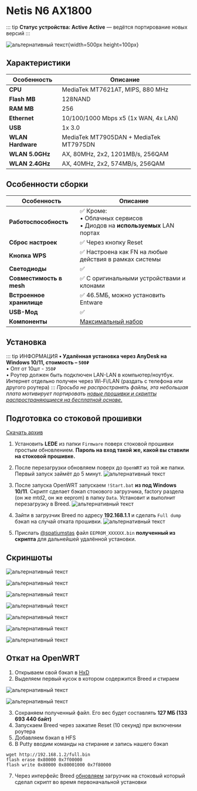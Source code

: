 # Netis N6 AX1800 <Badge type="keenetic" text="4.1.7" />

::: tip **Статус устройства: Active**
**Active** — ведётся портирование новых версий
:::

![альтернативный текст](/assets/images/wiki/guides/NetisN6/netisn6.png){width=500px height=100px}

## Характеристики

| Особенность       | Описание                               |
|-------------------|----------------------------------------|
| **CPU**           | MediaTek MT7621AT, MIPS, 880 MHz       |
| **Flash MB**      | 128NAND                                |
| **RAM MB**        | 256                                    |
| **Ethernet**      | 10/100/1000 Mbps x5 (1x WAN, 4x LAN)   |
| **USB**           | 1x 3.0                                 |
| **WLAN Hardware** | MediaTek MT7905DAN + MediaTek MT7975DN |
| **WLAN 5.0GHz**   | AX, 80MHz, 2x2, 1201MB/s, 256QAM       |
| **WLAN 2.4GHz**   | AX, 40MHz, 2x2, 574MB/s, 256QAM        |

## Особенности сборки

| Особенность              | Описание                                                                        |
|--------------------------|---------------------------------------------------------------------------------|
| **Работоспособность**    | ✅ Кроме: <br/> • Облачных сервисов <br/>• Диодов на **используемых** LAN портах |
| **Сброс настроек**       | ✅ Через кнопку Reset                                                            |
| **Кнопка WPS**           | ✅ Настроена как FN на любые действия в рамках системы                           |
| **Светодиоды**           | ✅                                                                               |
| **Совместимость в mesh** | ✅ С оригинальными устройствами и клонами                                        |
| **Встроенное хранилище** | ✅ 46.5МБ, можно установить Entware                                              |
| **USB-Мод**              | ✅                                                                               |
| **Компоненты**           | [Максимальный набор](/wiki/helpful/components.md)                               |

## Установка

::: tip ИНФОРМАЦИЯ
**• Удалённая установка через AnyDesk на Windows 10/11, стоимость – `500₽`**<br/>
• Опт от 10шт - `350₽`<br/>
• Роутер должен быть подключен LAN-LAN в компьютер/ноутбук. Интернет отдельно получен через Wi-Fi/LAN (раздать с телефона или другого роутера)
:::
_Просьба не распространять файлы, эта небольшая плата мотивирует
портировать [новые прошивки и скрипты распространяющиеся на бесплатной основе.](https://t.me/keen_prt/4)_

## Подготовка со стоковой прошивки

[Скачать архив](/assets/files/firmware/Netis-N6-Breed.zip)

1. Установить **LEDE** из папки `Firmware` поверх стоковой прошивки простым обновлением. **Пароль на вход такой же, какой вы ставили на стоковой прошивке.**
2. После перезагрузки обновляем поверх до `OpenWRT` из той же папки. Первый запуск займёт до 5 минут.
   ![альтернативный текст](/assets/images/wiki/guides/NetisN6/openwrt.png)

3. После запуска OpenWRT запускаем `!Start.bat` **из под Windows 10/11**. Скрипт сделает бэкап стокового загрузчика, factory раздела (он же mtd2, он же eeprom) в папку `Data`. Установит и выполнит перезагрузку в Breed.
   ![альтернативный текст](/assets/images/wiki/guides/NetisN6/script.png)

4. Зайти в загрузчик Breed по адресу **192.168.1.1** и сделать `Full dump` бэкап на случай отката прошивки.
   ![альтернативный текст](/assets/images/wiki/guides/NetisN6/breed1.jpg)

5. Прислать [@spatiumstas](https://t.me/spatiumstas) файл `EEPROM_XXXXXX.bin` **полученный из скрипта** для дальнейшей удалённой установки.

## Скриншоты

![альтернативный текст](/assets/images/wiki/guides/NetisN6/system1.png)

![альтернативный текст](/assets/images/wiki/guides/NetisN6/system2.png)

![альтернативный текст](/assets/images/wiki/guides/NetisN6/system3.png)

![альтернативный текст](/assets/images/wiki/guides/NetisN6/system4.png)

![альтернативный текст](/assets/images/wiki/guides/NetisN6/system5.png)

![альтернативный текст](/assets/images/wiki/guides/NetisN6/system6.png)

![альтернативный текст](/assets/images/wiki/guides/NetisN6/system7.png)

## Откат на OpenWRT

1. Открываем свой бэкап в [HxD](https://mh-nexus.de/en/hxd/)
2. Выделяем первый кусок в котором содержится Breed и стираем

![альтернативный текст](/assets/images/wiki/guides/NetisN6/revert.png)

![альтернативный текст](/assets/images/wiki/guides/NetisN6/revert-2.png)

3. Сохраняем полученный файл. Его вес будет составлять **127 МБ (133 693 440 байт)**
4. Запускаем Breed через зажатие Reset (10 секунд) при включении роутера
5. Добавляем бэкап в HFS
6. В Putty вводим команды на стирание и запись нашего бэкап

````shell
wget http://192.168.1.2/full.bin 
flash erase 0x80000 0x7f00000
flash write 0x80000 0x80001000 0x7f80000
````

7. Через интерфейс Breed [обновляем](/wiki/helpful/breedBootloader#как-обновить-загрузчик) загрузчик на стоковый который сделал скрипт во время первоначальной установки